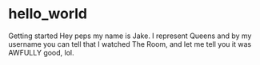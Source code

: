 # hello_world
Getting started
Hey peps my name is Jake. I represent Queens and by my username you can tell that I watched The Room, and let me tell you it was AWFULLY good, lol. 
